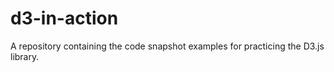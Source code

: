 # d3-in-action
A repository containing the code snapshot examples for practicing the D3.js library.
